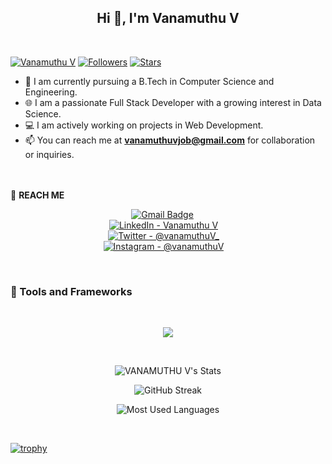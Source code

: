<h2 align="center" >Hi 👋, I'm Vanamuthu V</h2> <br>

[![Vanamuthu V](https://img.shields.io/badge/vanamuthuV-blue)](#)  [![Followers](https://img.shields.io/github/followers/vanamuthuV)](#)  [![Stars](https://img.shields.io/github/stars/vanamuthuV?label=Profile%20Stars&logo=Profile%20stars&logoColor=b)](#) 
<br>

- 📘 I am currently pursuing a B.Tech in Computer Science and Engineering.
- 🌐 I am a passionate Full Stack Developer with a growing interest in Data Science.
- 💻 I am actively working on projects in Web Development.
- 📫 You can reach me at **vanamuthuvjob@gmail.com** for collaboration or inquiries.

<br><br>🤙 **REACH ME**<br>
<div align="center">
  
  [![Gmail Badge](https://img.shields.io/badge/Gmail-D14836?style=for-the-badge&logo=gmail&logoColor=white)](mailto:vanamuthuvjob@gmail.com) &emsp;<br>
  [![LinkedIn - Vanamuthu V](https://img.shields.io/badge/LinkedIn-0077B5?style=for-the-badge&logo=linkedin&logoColor=white)](https://www.linkedin.com/in/vanamuthuv)&emsp;<br>
[![Twitter - @vanamuthuV_](https://img.shields.io/badge/Twitter-1DA1F2?style=for-the-badge&logo=twitter&logoColor=white)](https://x.com/VanamuthuV)&emsp;<br>
[![Instagram - @vanamuthuV](https://img.shields.io/badge/Instagram-E4405F?style=for-the-badge&logo=instagram&logoColor=white )](https://www.instagram.com/vanamuthu_v/)&emsp;<br>

</div>
<br>

### 🔨 Tools and Frameworks
<br/>
   <p align="center">
  <a href="https://skillicons.dev">
    <img src="https://skillicons.dev/icons?i=py,react,redux,express,nodejs,postgres,postman,prisma,tailwind,ts,c,figma,git,github,html,js,materialui,mysql,vscode" />
  </a>
</p>

<br>

<div align="center">

![VANAMUTHU V's Stats](https://github-readme-stats.vercel.app/api?username=vanamuthuV&show_icons=true&locale=en&theme=algolia&border_radius=20)

![GitHub Streak](https://streak-stats.demolab.com?user=vanamuthuV&count_private=true&theme=algolia&border_radius=20)

![Most Used Languages](https://github-readme-stats.vercel.app/api/top-langs/?username=vanamuthuV&layout=compact&show_icons=true&theme=algolia&border_radius=20)
</div>
<br>

[![trophy](https://github-profile-trophy.vercel.app/?username=vanamuthuV&margin-w=8)](https://github.com/ryo-ma/github-profile-trophy)

